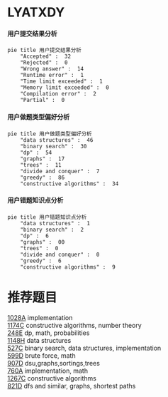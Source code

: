# LYATXDY

<!-- tabs:start -->



#### **用户提交结果分析**

```mermaid
pie title 用户提交结果分析
    "Accepted" :  32
    "Rejected" :  0
    "Wrong answer" :  14
    "Runtime error" :  1
    "Time limit exceeded" :  1
    "Memory limit exceeded" :  0
    "Compilation error" :  2
    "Partial" :  0
```

#### **用户做题类型偏好分析**

```mermaid
pie title 用户做题类型偏好分析
    "data structures" :  46
    "binary search" :  30
    "dp" :  54
    "graphs" :  17
    "trees" :  11
    "divide and conquer" :  7
    "greedy" :  86
    "constructive algorithms" :  34
```
#### **用户错题知识点分析**

```mermaid
pie title 用户错题知识点分析
    "data structures" :  1
    "binary search" :  2
    "dp" :  6
    "graphs" :  00
    "trees" :  0
    "divide and conquer" :  0
    "greedy" :  6
    "constructive algorithms" :  9
```



<!-- tabs:end -->
# 推荐题目
[1028A](https://codeforces.com/contest/1028/problem/A)		implementation		  
[1174C](https://codeforces.com/contest/1174/problem/C)		constructive algorithms,
                        number theory		  
[248E](https://codeforces.com/contest/248/problem/E)		dp,
                        math,
                        probabilities		  
[1148H](https://codeforces.com/contest/1148/problem/H)		data structures		  
[527C](https://codeforces.com/contest/527/problem/C)		binary search,
                        data structures,
                        implementation		  
[599D](https://codeforces.com/contest/599/problem/D)		brute force,
                        math		  
[907D](https://codeforces.com/contest/907/problem/D)		dsu,graphs,sortings,trees		  
[760A](https://codeforces.com/contest/760/problem/A)		implementation,
                        math		  
[1267C](https://codeforces.com/contest/1267/problem/C)		constructive algorithms		  
[821D](https://codeforces.com/contest/821/problem/D)		dfs and similar,
                        graphs,
                        shortest paths		  
